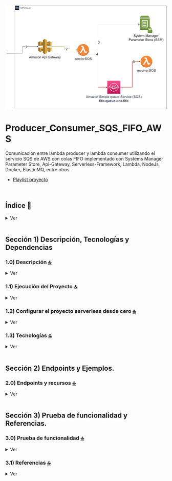 ![Index app](./doc/assets/img/Producer_Consumer_SQS_FIFO_AWS.drawio.png)

# Producer_Consumer_SQS_FIFO_AWS
Comunicación entre lambda producer y lambda consumer utilizando el servicio SQS de AWS con colas FIFO implementado con Systems Manager Parameter Store, Api-Gateway, Serverless-Framework, Lambda, NodeJs, Docker, ElasticMQ, entre otros.

* [Playlist proyecto](https://www.youtube.com/watch?v=sGK_4FQBdP8&list=PLCl11UFjHurCkJNddrHBJ_TUfMlrHuWyb)


<br>

## Índice 📜

<details>
 <summary> Ver </summary>
 
 <br>
 
### Sección 1) Descripción, Tecnologías y Referencias

 - [1.0) Descripción del Proyecto.](#10-descripción-)
 - [1.1) Ejecución del Proyecto.](#11-ejecución-del-proyecto-)
 - [1.2) Configurar el proyecto serverless desde cero](#12-configurar-el-proyecto-serverless-desde-cero-)
 - [1.3) Tecnologías.](#13-tecnologías-)

 ### Sección 2) Endpoints y Ejemplos 
 
 - [2.0) EndPoints y recursos.](#20-endpoints-y-recursos-)

### Sección 3) Prueba de funcionalidad y Referencias
 
 - [3.0) Prueba de funcionalidad.](#30-prueba-de-funcionalidad-)
 - [3.1) Referencias.](#31-referencias-)

<br>

</details>


<br>

## Sección 1) Descripción, Tecnologías y Dependencias 


### 1.0) Descripción [🔝](#índice-) 

<details>
  <summary>Ver</summary>
 
 <br>

### 1.0.0) Descripción General

 Comunicación entre lambda producer y lambda consumer utilizando el servicio SQS de AWS con colas FIFO implementado con Systems Manager Parameter Store, Api-Gateway, Serverless-Framework, Lambda, NodeJs, Docker, ElasticMQ, entre otros.

* [Playlist proyecto](https://www.youtube.com/watch?v=sGK_4FQBdP8&list=PLCl11UFjHurCkJNddrHBJ_TUfMlrHuWyb)
* `Importante` : Para el uso de colas de tipo FIFO, según la opción de uso de elasticmq como server, es necesario que se tenga la versión 0.15.4 del .jar en adelante para la correcta ejecución de las mismas.


 ### 1.0.1) Descripción Arquitectura y Funcionamiento
 
 * La imagen de la arquitectura de aws empleada describe el flujo de funcionamiento del sistema de envío de mensajes a través de SQS de forma general. Cualquier petición hacia el mismo, parte desde un cliente (Postman, navegador, etc). 
 * `Paso 1` : Dicha solicitud es recibida por el api-gateway y solamente se validará si es que dentro de los encabezados de dicha solicitud se encuentra la x-api-key correcta. Existe la excepción de encolar mensajes desde una URI de referencia (http://localhost:9324/000000000000/queue-one.fifo?Action=SendMessage&MessageBody=HELLO&MessageGroupId=XXXX), pero sin pasar por la lambda sender
 * `Paso 2` : El api gateway valida la petición y la reenvía hacia la lambda sender. El único punto de acceso es este. (Para la arquitectura planteada)
 * `Paso 3` : La lambda sender realiza las validaciones de las ssm correspondientes con el System Manager Paramater Store.. validan token, valores de sqs definidos (host, puerto, nombres de colas, etc).
 * `Pasos 4` : La lambda sender encola el mensaje en la cola de tipo fifo explicitada para luego ser consumida por la lambda receiver.
 * `Pasos 5` : La lambda receiver imprime el mensaje (objeto de tipo Record) en consola.
 * `Aclaraciones` : Se emula dicho funcionamiento dentro de la misma red y en entorno local con los plugins de serverless correspondientes. 


<br>

</details>


### 1.1) Ejecución del Proyecto [🔝](#índice-)

<details>
  <summary>Ver</summary>

* Creamos un entorno de trabajo a través de algún ide, podemos o no crear una carpeta raíz para el proyecto, nos posicionamos sobre la misma
```git
cd 'projectRootName'
```
* Una vez creado un entorno de trabajo a través de algún ide, clonamos el proyecto
```git
git clone https://github.com/andresWeitzel/Producer_Consumer_SQS_FIFO_AWS
```
* Nos posicionamos sobre el proyecto
```git
cd 'projectName'
```
* Instalamos la última versión LTS de [Nodejs(v18)](https://nodejs.org/en/download)
* Instalamos Serverless Framework de forma global si es que aún no lo hemos realizado
```git
npm install -g serverless
```
* Verificamos la versión de Serverless instalada
```git
sls -v
```
* Instalamos todos los paquetes necesarios
```git
npm i
```
* Creamos un archivo para almacenar las variables ssm utilizadas en el proyecto (Más allá que sea un proyecto con fines no comerciales es una buena práctica utilizar variables de entorno).
  * Click der sobre la raíz del proyecto
  * New file
  * Creamos el archivo con el name `serverless.ssm.yml`. Este deberá estar a la misma altura que el serverless.yml
  * Añadimos las ssm necesarias dentro del archivo.
```git
  # Keys
  X_API_KEY : 'f98d8cd98h73s204e3456998ecl9427j'
  BEARER_TOKEN : 'Bearer eyJhbGciOiJIUzI1NiIsInR5cCI6IkpXVCJ9.eyJzdWIiOiIxMjM0NTY3ODkwIiwibmFtZSI6IkpvaG4gRG9lIiwiaWF0IjoxNTE2MjM5MDIyfQ.SflKxwRJSMeKKF2QT4fwpMeJf36POk6yJV_adQssw5c'

  #GRAL CONFIG
  AWS_REGION : 'us-east-1'
  AWS_ACCESS_KEY_RANDOM_VALUE: 'xxxx'
  AWS_SECRET_KEY_RANDOM_VALUE: 'xxxx'

  #SQS CONFIG
  SQS_HOST: 127.0.0.1
  SQS_PORT: 9324
  SQS_API_VERSION: "latest"
  SQS_URL: 'http://127.0.0.1:9324'

  #QUEUE CONFIG
  QUEUE_FIFO_ONE_NAME : 'queue-one.fifo'
  QUEUE_FIFO_ONE_URL: 'http://127.0.0.1:9324/queue/queue-one.fifo'

  # SERVERLESS CONFIG
  SERVERLESS_HTTP_PORT : 4000
  SERVERLESS_LAMBDA_PORT : 4002
  ```
* El siguiente script configurado en el package.json del proyecto es el encargado de
   * Levantar serverless-offline (serverless-offline)
 ```git
  "scripts": {
    "serverless-offline": "sls offline start",
    "start": "npm run serverless-offline"
  },
```
* Ejecutamos la app desde terminal.
```git
npm start
```
 
 
<br>

</details>

### 1.2) Configurar el proyecto serverless desde cero [🔝](#índice-)

<details>
  <summary>Ver</summary>
 
 <br>
 
* Creamos un entorno de trabajo a través de algún ide, podemos o no crear una carpeta raíz para el proyecto, nos posicionamos sobre la misma
```git
cd 'projectRootName'
```
* Una vez creado un entorno de trabajo a través de algún ide, clonamos el proyecto
```git
git clone https://github.com/andresWeitzel/Producer_Consumer_SQS_FIFO_AWS
```
* Nos posicionamos sobre el proyecto
```git
cd 'projectName'
```
* Instalamos la última versión LTS de [Nodejs(v18)](https://nodejs.org/en/download)
* Instalamos Serverless Framework de forma global si es que aún no lo hemos realizado
```git
npm install -g serverless
```
* Verificamos la versión de Serverless instalada
```git
sls -v
```
* Inicializamos un template de serverles
```git
serverless create --template aws-nodejs
```
* Inicializamos un proyecto npm
```git
npm init -y
```
* Instalamos serverless offline y agregamos el plugin al .yml
```git
npm i serverless-offline --save-dev
```
* Instalamos serverless ssm y agregamos el plugin al .yml
```git
npm i serverless-offline-ssm --save-dev
```
* Instalamos el aws-sdk para el uso de sqs..
```git
npm i aws-sdk
```
* Seteamos todas las variables de entorno del proyecto
```git
  # Keys
  X_API_KEY : 'f98d8cd98h73s204e3456998ecl9427j'
  BEARER_TOKEN : 'Bearer eyJhbGciOiJIUzI1NiIsInR5cCI6IkpXVCJ9.eyJzdWIiOiIxMjM0NTY3ODkwIiwibmFtZSI6IkpvaG4gRG9lIiwiaWF0IjoxNTE2MjM5MDIyfQ.SflKxwRJSMeKKF2QT4fwpMeJf36POk6yJV_adQssw5c'

  #GRAL CONFIG
  AWS_REGION : 'us-east-1'
  AWS_ACCESS_KEY_RANDOM_VALUE: 'xxxx'
  AWS_SECRET_KEY_RANDOM_VALUE: 'xxxx'

  #SQS CONFIG
  SQS_HOST: 127.0.0.1
  SQS_PORT: 9324
  SQS_API_VERSION: "latest"
  SQS_URL: 'http://127.0.0.1:9324'

  #QUEUE CONFIG
  QUEUE_FIFO_ONE_NAME : 'queue-one.fifo'
  QUEUE_FIFO_ONE_URL: 'http://127.0.0.1:9324/queue/queue-one.fifo'

  # SERVERLESS CONFIG
  SERVERLESS_HTTP_PORT : 4000
  SERVERLESS_LAMBDA_PORT : 4002
  ```
* Instalamos [serverless SQS](https://www.npmjs.com/package/serverless-offline-sqs) y agregamos el plugin al .yml
```git
npm i serverless-offline-sqs --save-dev
```
* [Descargamos el .jar](https://github.com/softwaremill/elasticmq) para la ejecución de elasticmq en local. Click en la parte donde dice download (runs stand-alone (download)).
* Creamos un directorio en la raíz del proyecto para almacenar el servidor elasticmq.
```git
mkdir .elasticmq
```
* Incluimos el .jar ahi dentro y creamos un archivo de configuración necesario.
```git
cd .elasticmq
mkdir elasticmq.config
```
* Por temas de simplificación partimos de un archivo presetado. Esto es configurable en base a nombres de colas, region, puertos, etc
```git
include classpath("application.conf")

node-address {
    protocol = http
    host = localhost
    port = 9324
    context-path = ""
}

rest-sqs {
    enabled = true
    bind-port = 9324
    bind-hostname = "127.0.0.1"
    sqs-limits = strict
}

generate-node-address = false

queues {
    "queue-one.fifo" {
        defaultVisibilityTimeout = 10 seconds
        delay = 0 seconds
        receiveMessageWait = 0 seconds
        deadLettersQueue {
            name = "queue-one.fifo-deadletter-queue"
            maxReceiveCount = 3
        }
        fifo = true
        contentBasedDeduplication = true
    }
    queue-one.fifo-deadletter-queue {
        fifo = true
    }
}

aws {
    region = us-east-1
    accountId = 000000000000
}
```
* En base a esta config, declaramos la misma en el .yml para que por cada ejecución de serverless, se creen los recursos, la config anterior del archivo elasticmq.config es para que la tome el server de elastic.mq
* Seteamos los recursos de cola en el .yml
```git
resources:
  Resources:
    myFirstQueue:
      Type: AWS::SQS::Queue
      Properties:
        QueueName: myFirstQueue
        MessageRetentionPeriod: 1209600
        RedrivePolicy:
          deadLetterTargetArn:
            Fn::GetAtt:
              - myFirstQueue
              - Arn
          maxReceiveCount: 3
        VisibilityTimeout: 10
```
* Luego seteamos serverless-offline-sqs
```git  
serverless-offline-sqs:
    sqsHost: 127.0.0.1
    sqsPort: 9324
    autoCreate: false
    apiVersion: "latest"
    endpoint: http://127.0.0.1:9324
    region: us-east-1
    accessKeyId: local
    secretAccessKey: local
    skipCacheInvalidation: false 
```
* Seteamos la lambda en el .yml...resumiendo...nos quedaria el serverless.yml de la sig manera
```git
service: aws-sqs-offline

frameworkVersion: "3"

provider:
  name: aws
  runtime: nodejs18.x
  stage: dev
  apiGateway:
    apiKeys:
      - name : xApiKey
        value : 'f98d8cd98h73s204e3456998ecl9427j'


plugins:
  - serverless-offline-sqs
  - serverless-offline  

functions:
  hello:
    handler: handler.hello

  QueueSendMessage:
    handler: handler.sendMessage
    name: Queue-SendMessage-Lambda
    description: to send sqs message
    events:
      - http:
          method: POST
          path: sender-queue
          private: true

  QueueReceiveMessage:
    handler: handler.receiveMessage
    name: Queue-ReceiveMessage-Lambda
    description: to receive sqs message
    events:
      - sqs:
          arn:
            Fn::GetAtt:
              - myFirstQueue
              - Arn
          batchSize: 10  

custom :
  serverless-offline:
    httpPort: 4000
    lambdaPort: 4002
    useChildProcesses: false
  serverless-offline-sqs:
    sqsHost: 127.0.0.1
    sqsPort: 9324
    autoCreate: false
    apiVersion: "latest"
    endpoint: http://127.0.0.1:9324
    region: us-east-1
    accessKeyId: local
    secretAccessKey: local
    skipCacheInvalidation: false      

resources:
  Resources:
    myFirstQueue:
      Type: AWS::SQS::Queue
      Properties:
        QueueName: myFirstQueue
        MessageRetentionPeriod: 1209600
        RedrivePolicy:
          deadLetterTargetArn:
            Fn::GetAtt:
              - myFirstQueue
              - Arn
          maxReceiveCount: 3
        VisibilityTimeout: 10

```
* Creamos el archivo handler que sera una lambda donde emule el envío y recibimiento de mensajes
```git
odule.exports.sendMessage = async (event) => {
  const AWS = require("aws-sdk");
  const SQS = new AWS.SQS({
    accessKeyId: "local",
    secretAccessKey: "local",
    endpoint: "127.0.0.1:9324"
  });

  try {

    const queueParams = {
      Entries: [
        {
          Id: "1",
          MessageBody: "this is a message body",
        }
      ],
      QueueUrl: 'http://127.0.0.1:9324/queue/myFirstQueue'
    }

    const result = await SQS.sendMessageBatch(queueParams).promise();
    console.log(JSON.stringify(result, null, 2));
  } catch (e) {
    console.error(e);
  }
};




module.exports.receiveMessage = async (event) => {
  console.log(JSON.stringify(event.Records, null, 2));
};
```
* Instalamos la dependencia para la ejecución de scripts en paralelo
``` git
npm i concurrently
``` 
* El siguiente script configurado en el package.json del proyecto es el encargado de
* Levantar el server de elasticmq
* Levantar serverless-offline
```git
  "scripts": {
    "serverless-offline": "sls offline start",
    "queue-start": "java -Dconfig.file=.elasticmq/elasticmq.config -jar .elasticmq/elasticmq-server-0.15.4.jar",
    "start": "concurrently --kill-others \"npm run queue-start\" \"npm run serverless-offline\""
  },
```
* Ejecutamos la app desde terminal.
```git
npm start
```
* `Importante: ` El ejemplo base descrito podemos visualizarlo en otro repositorio. Dirigirse a [SQS-offline-example-aws](https://github.com/andresWeitzel/SQS-offline-example-aws)


</details>


### 1.3) Tecnologías [🔝](#índice-) 

<details>
  <summary>Ver</summary>
 
 <br>
 
### Tecnologías Implementadas

| **Tecnologías** | **Versión** | **Finalidad** |               
| ------------- | ------------- | ------------- |
| [SDK](https://www.serverless.com/framework/docs/guides/sdk/) | 4.3.2  | Inyección Automática de Módulos para Lambdas |
| [Serverless Framework Core v3](https://www.serverless.com//blog/serverless-framework-v3-is-live) | 3.23.0 | Core Servicios AWS |
| [Serverless Plugin](https://www.serverless.com/plugins/) | 6.2.2  | Librerías para la Definición Modular |
| [Systems Manager Parameter Store (SSM)](https://docs.aws.amazon.com/systems-manager/latest/userguide/systems-manager-parameter-store.html) | 3.0 | Manejo de Variables de Entorno |
| [Amazon Simple Queue Service (SQS)](https://docs.aws.amazon.com/AWSSimpleQueueService/latest/SQSDeveloperGuide/welcome.html) | 7.0 | Servicio de colas de mensajes distribuidos | 
| [Elastic MQ](https://github.com/softwaremill/elasticmq) | 1.3 | Interfaz compatible con SQS (msg memory) | 
| [Amazon Api Gateway](https://docs.aws.amazon.com/apigateway/latest/developerguide/welcome.html) | 2.0 | Gestor, Autenticación, Control y Procesamiento de la Api | 
| [NodeJS](https://nodejs.org/en/) | 14.18.1  | Librería JS |
| [VSC](https://code.visualstudio.com/docs) | 1.72.2  | IDE |
| [Postman](https://www.postman.com/downloads/) | 10.11  | Cliente Http |
| [CMD](https://learn.microsoft.com/en-us/windows-server/administration/windows-commands/cmd) | 10 | Símbolo del Sistema para linea de comandos | 
| [Git](https://git-scm.com/downloads) | 2.29.1  | Control de Versiones |



</br>


### Plugins Implementados.

| **Plugin** | **Descarga** |               
| -------------  | ------------- |
| serverless-offline |  https://www.serverless.com/plugins/serverless-offline |
| serverless-offline-ssm |  https://www.npmjs.com/package/serverless-offline-ssm |
| serverless-offline-sqs | https://www.npmjs.com/package/serverless-offline-sqs |


</br>

### Extensiones VSC Implementados.

| **Extensión** |              
| -------------  | 
| Prettier - Code formatter |
| YAML - Autoformatter .yml (alt+shift+f) |
| DotENV |

<br>

</details>




<br>


## Sección 2) Endpoints y Ejemplos. 


### 2.0) Endpoints y recursos [🔝](#índice-) 

<details>
  <summary>Ver</summary>
<br>

### 2.1.0) Variables en Postman

| **Variable** | **Initial value** | **Current value** |               
| ------------- | ------------- | ------------- |
| base_url | http://localhost:4000/dev  | http://localhost:4000/dev |
| x-api-key | f98d8cd98h73s204e3456998ecl9427j  | f98d8cd98h73s204e3456998ecl9427j |
| bearer_token | Bearer eyJhbGciOiJIUzI1NiIsInR5cCI6IkpXVCJ9.eyJzdWIiOiIxMjM0NTY3ODkwIiwibmFtZSI6IkpvaG4gRG9lIiwiaWF0IjoxNTE2MjM5MDIyfQ.SflKxwRJSMeKKF2QT4fwpMeJf36POk6yJV_adQssw5c  | Bearer eyJhbGciOiJIUzI1NiIsInR5cCI6IkpXVCJ9.eyJzdWIiOiIxMjM0NTY3ODkwIiwibmFtZSI6IkpvaG4gRG9lIiwiaWF0IjoxNTE2MjM5MDIyfQ.SflKxwRJSMeKKF2QT4fwpMeJf36POk6yJV_adQssw5c |

<br>

<br>

### 2.1.1) Listar todas las colas creadas (desde navegador)
#### Request cURL
``` postman
curl --location --request GET 'http://localhost:9324/?Action=ListQueues'
```

#### Response
``` postman
  <ListQueuesResponse xmlns="http://queue.amazonaws.com/doc/2012-11-05/">
                  <ListQueuesResult>
                    <QueueUrl>http://localhost:9324/queue/queue-one</QueueUrl><QueueUrl>http://localhost:9324/queue/queue-one.fifo</QueueUrl>
                  </ListQueuesResult>
                  <ResponseMetadata>
                    <RequestId>00000000-0000-0000-0000-000000000000</RequestId>
                  </ResponseMetadata>
                </ListQueuesResponse>
```

<br>

<br>

### 2.1.2) Encolar un mensaje en la cola fifo (desde navegador)
#### Request
``` postman
curl --location --request GET 'http://localhost:9324/000000000000/queue-one.fifo?Action=SendMessage&MessageBody=HELLO&MessageGroupId=XXXX'
```

#### Response
``` postman
<SendMessageResponse xmlns="http://queue.amazonaws.com/doc/2012-11-05/">
                <SendMessageResult>
                  
                  <MD5OfMessageBody>eb61eead90e3b899c6bcbe27ac581660</MD5OfMessageBody>
                  <MessageId>ead221b3-5ec5-4e00-b69a-fabd46f003fd</MessageId>
                </SendMessageResult>
                <ResponseMetadata>
                  <RequestId>00000000-0000-0000-0000-000000000000</RequestId>
                </ResponseMetadata>
              </SendMessageResponse>
```

<br>

<br>

### 2.1.3) Encolar un mensaje desde postman
#### Request
``` postman
curl --location 'http://localhost:4000/dev/sender-queue/' \
--header 'x-api-key: f98d8cd98h73s204e3456998ecl9427j' \
--header 'Authorization: Bearer eyJhbGciOiJIUzI1NiIsInR5cCI6IkpXVCJ9.eyJzdWIiOiIxMjM0NTY3ODkwIiwibmFtZSI6IkpvaG4gRG9lIiwiaWF0IjoxNTE2MjM5MDIyfQ.SflKxwRJSMeKKF2QT4fwpMeJf36POk6yJV_adQssw5c' \
--header 'Content-Type: application/json' \
--data '{
        "JsonObject": {
          "DataType": "String",
          "StringValue": "Example for sender an object inside de MessageAttributes"
        }
}'
```

#### Response
``` postman
{
    "message": {
        "middlewareStack": {},
        "input": {
            "QueueUrl": "http://127.0.0.1:9324/queue/queue-one.fifo",
            "DelaySeconds": 0,
            "MessageDeduplicationId": "33fbc227-08c7-4bf3-90b4-c705f51f7e4e",
            "MessageGroupId": "33fbc227-08c7-4bf3-90b4-c705f51f7e4e",
            "MessageBody": "information about sending the message",
            "MessageAttributes": {
                "JsonObject": {
                    "DataType": "String",
                    "StringValue": "Example for sender an object inside de MessageAttributes"
                }
            }
        }
    }
}
```

<br>


</details>

<br>


## Sección 3) Prueba de funcionalidad y Referencias. 


### 3.0) Prueba de funcionalidad [🔝](#índice-) 

<details>
  <summary>Ver</summary>
<br>

#### [Visualizar playlist](https://www.youtube.com/watch?v=sGK_4FQBdP8&list=PLCl11UFjHurCkJNddrHBJ_TUfMlrHuWyb)
![Index app](./doc/assets/yt/playlist.png)

</details>



### 3.1) Referencias [🔝](#índice-)

<details>
  <summary>Ver</summary>
 
 <br>

#### Conceptos SQS
 * [Conceptos claves aws sqs](https://fourtheorem.com/what-do-you-need-to-know-about-sqs/)
 * [Diferencias SQS SNS](https://aws.amazon.com/it/sqs/faqs/)

#### SQS aws-sdk-v3
* [Envío de mensajes a través de colas](https://docs.aws.amazon.com/sdk-for-javascript/v3/developer-guide/javascript_sqs_code_examples.html)

#### Ejemplos para Queues FIFO
* [Ejemplos FIFO](https://docs.aws.amazon.com/sns/latest/dg/fifo-topic-code-examples.html)

#### Usos y Ejemplificación de SQS y Serverless
* [Ejemplo base aws-node-sqs](https://github.com/ibrahimjamil/serverless-rest-examples/blob/v3/aws-node-sqs-worker/index.js)
* [Parte de Ejemplo Base SQS](https://dev.to/piczmar_0/aws-lambda-sqs-events-with-serverless-framework-oj6)
* https://aws.plainenglish.io/how-to-test-amazon-sqs-with-docker-using-serverless-b717258f5d3d
* https://github.com/alexyklu/serverless-offline-lambda-with-sqs


<br>

</details>


